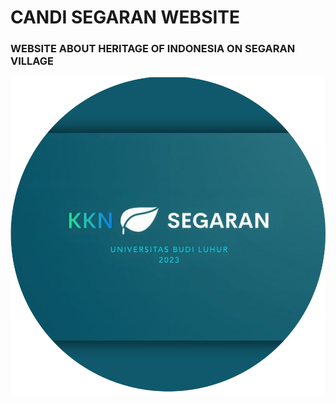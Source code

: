 # CANDI SEGARAN WEBSITE

### WEBSITE ABOUT HERITAGE OF INDONESIA ON SEGARAN VILLAGE

![Markdown KKN SEGARAN](img/logo_kkn_segaran.png)
